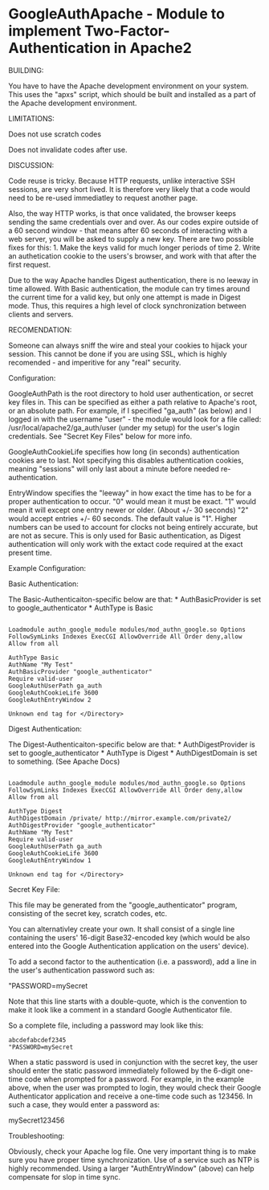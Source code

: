 # GoogleAuthApache - Module to implement Two-Factor-Authentication in Apache2

BUILDING:

You have to have the Apache development environment on your system. This uses the "apxs" script, which should be built and installed as a part of the Apache development environment.

LIMITATIONS:

Does not use scratch codes

Does not invalidate codes after use. 


DISCUSSION:

Code reuse is tricky. Because HTTP requests, unlike interactive SSH sessions, are very short lived. It is therefore very likely that a code would need to be re-used immediatley to request another page.

Also, the way HTTP works, is that once validated, the browser keeps sending the same credentials over and over. As our codes expire outside of a 60 second window - that means after 60 seconds of interacting with a web server, you will be asked to supply a new key. There are two possible fixes for this: 1. Make the keys valid for much longer periods of time 2. Write an authetication cookie to the users's browser, and work with that after the first request. 

Due to the way Apache handles Digest authentication, there is no leeway in time allowed. With Basic authentication, the module can try times around the current time for a valid key, but only one attempt is made in Digest mode. Thus, this requires a high level of clock synchronization between clients and servers.


RECOMENDATION:

Someone can always sniff the wire and steal your cookies to hijack your session. This cannot be done if you are using SSL, which is highly recomended - and imperitive for any "real" security.

Configuration:

GoogleAuthPath is the root directory to hold user authentication, or secret key files in. This can be specified as either a path relative to Apache's root, or an absolute path. For example, if I specified "ga_auth" (as below) and I logged in with the username "user" - the module would look for a file called: /usr/local/apache2/ga_auth/user (under my setup) for the user's login credentials. See "Secret Key Files" below for more info.

GoogleAuthCookieLife specifies how long (in seconds) authentication cookies are to last. Not specifying this disables authentication cookies, meaning "sessions" will only last about a minute before needed re-authentication.

EntryWindow specifies the "leeway" in how exact the time has to be for a proper authentication to occur. "0" would mean it must be exact. "1" would mean it will except one entry newer or older. (About +/- 30 seconds) "2" would accept entries +/- 60 seconds. The default value is "1". Higher numbers can be used to account for clocks not being entirely accurate, but are not as secure. This is only used for Basic authentication, as Digest authentication will only work with the extact code required at the exact present time.

Example Configuration:

Basic Authentication:

The Basic-Authenticaiton-specific below are that: * AuthBasicProvider is set to google_authenticator * AuthType is Basic

```

Loadmodule authn_google_module modules/mod_authn_google.so Options FollowSymLinks Indexes ExecCGI AllowOverride All Order deny,allow Allow from all

AuthType Basic 
AuthName "My Test" 
AuthBasicProvider "google_authenticator" 
Require valid-user 
GoogleAuthUserPath ga_auth 
GoogleAuthCookieLife 3600 
GoogleAuthEntryWindow 2

Unknown end tag for </Directory>

```

Digest Authentication:

The Digest-Authenticaiton-specific below are that: * AuthDigestProvider is set to google_authenticator * AuthType is Digest * AuthDigestDomain is set to something. (See Apache Docs)

```

Loadmodule authn_google_module modules/mod_authn_google.so Options FollowSymLinks Indexes ExecCGI AllowOverride All Order deny,allow Allow from all

AuthType Digest 
AuthDigestDomain /private/ http://mirror.example.com/private2/ 
AuthDigestProvider "google_authenticator"
AuthName "My Test"
Require valid-user 
GoogleAuthUserPath ga_auth 
GoogleAuthCookieLife 3600 
GoogleAuthEntryWindow 1

Unknown end tag for </Directory>

```

Secret Key File:

This file may be generated from the "google_authenticator" program, consisting of the secret key, scratch codes, etc.

You can alternativley create your own. It shall consist of a single line containing the users' 16-digit Base32-encoded key (which would be also entered into the Google Authentication application on the users' device).

To add a second factor to the authentication (i.e. a password), add a line in the user's authentication password such as:

"PASSWORD=mySecret

Note that this line starts with a double-quote, which is the convention to make it look like a comment in a standard Google Authenticator file.

So a complete file, including a password may look like this:

```
abcdefabcdef2345 
"PASSWORD=mySecret
```
When a static password is used in conjunction with the secret key, the user should enter the static password immediately followed by the 6-digit one-time code when prompted for a password. For example, in the example above, when the user was prompted to login, they would check their Google Authenticator application and receive a one-time code such as 123456. In such a case, they would enter a password as:

mySecret123456

Troubleshooting:

Obviously, check your Apache log file. One very important thing is to make sure you have proper time synchronization. Use of a service such as NTP is highly recommended. Using a larger "AuthEntryWindow" (above) can help compensate for slop in time sync.
